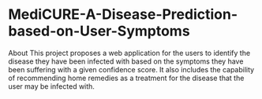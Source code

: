 # MediCURE-A-Disease-Prediction-based-on-User-Symptoms
About This project proposes a web application for the users to identify the disease they have been infected with based on the symptoms they have been suffering with a given confidence score. It also includes the capability of recommending home remedies as a treatment for the disease that the user may be infected with.
